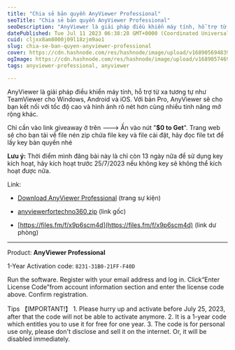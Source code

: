 ```yaml
---
title: "Chia sẻ bản quyền AnyViewer Professional"
seoTitle: "Chia sẻ bản quyền AnyViewer Professional"
seoDescription: "AnyViewer là giải pháp điều khiển máy tính, hỗ trợ từ xa tương tự như TeamViewer cho Windows, Android và iOS. Với bản Pro, AnyViewer sẽ cho bạn kết nối với"
datePublished: Tue Jul 11 2023 06:38:28 GMT+0000 (Coordinated Universal Time)
cuid: cljxx8am8000j09l18zjm9ao1
slug: chia-se-ban-quyen-anyviewer-professional
cover: https://cdn.hashnode.com/res/hashnode/image/upload/v1689056948399/27eedef5-963a-4d89-9538-02f88e9f6b16.png
ogImage: https://cdn.hashnode.com/res/hashnode/image/upload/v1689057469304/497a6240-817f-4cb1-b377-3c2ca42e57c2.png
tags: anyviewer-professional, anyviewer

---
```


AnyViewer là giải pháp điều khiển máy tính, hỗ trợ từ xa tương tự như TeamViewer cho Windows, Android và iOS. Với bản Pro, AnyViewer sẽ cho bạn kết nối với tốc độ cao và hình ảnh rõ nét hơn cùng nhiều tính năng mở rộng khác.

Chỉ cần vào link giveaway ở trên ---&gt; Ấn vào nút "**$0 to Get**". Trang web sẽ cho bạn tải về file nén zip chứa file key và file cài đặt, hãy đọc file txt để lấy key bản quyền nhé

**Lưu ý:** Thời điểm mình đăng bài này là chỉ còn 13 ngày nữa để sử dụng key kích hoạt, hãy kích hoạt trước 25/7/2023 nếu không key sẽ không thể kích hoạt được nữa.

Link:

* [Download AnyViewer Professional](https://www.anyviewer.com/partners/sctg-giveaway-for-techno360.html) (trang sự kiện)
    
* [anyviewerfortechno360.zip](https://www2.aomeisoftware.com/download/qd/cohost/anyviewerfortechno360.zip) (link gốc)
    
* [https://files.fm/f/x9p6scm4d](https://files.fm/f/x9p6scm4d) (link dư phòng)
    

---

Product: **AnyViewer Professional**

1-Year Activation code: `8231-31B0-21FF-F40D`

Run the software. Register with your email address and log in. Click“Enter License Code”from account information section and enter the license code above. Confirm registration.

Tips 【IMPORTANT!】 1. Please hurry up and activate before July 25, 2023, after that the code will not be able to activate anymore. 2. It is a 1-year code which entitles you to use it for free for one year. 3. The code is for personal use only, please don't disclose and sell it on the internet. Or, it will be disabled immediately.